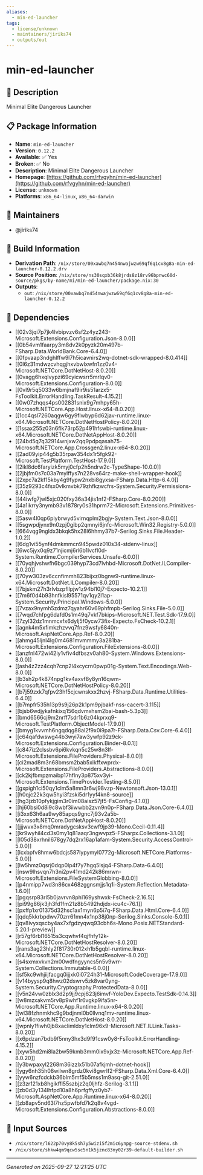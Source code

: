 ```yaml
---
aliases:
  - min-ed-launcher
tags:
  - license/unknown
  - maintainers/jiriks74
  - outputs/out
---
```


# min-ed-launcher

## 📝 Description

Minimal Elite Dangerous Launcher

## 📋 Package Information

- **Name**: `min-ed-launcher`
- **Version**: `0.12.2`
- **Available**: ✅ Yes
- **Broken**: ✅ No
- **Description**: Minimal Elite Dangerous Launcher
- **Homepage**: [https://github.com/rfvgyhn/min-ed-launcher](https://github.com/rfvgyhn/min-ed-launcher)
- **License**: `unknown`
- **Platforms**: `x86_64-linux`, `x86_64-darwin`
## 👥 Maintainers

- @jiriks74


## 🔧 Build Information

- **Derivation Path**: `/nix/store/00xawbq7n454nwajwzw69qf6q1cv8g8a-min-ed-launcher-0.12.2.drv`
- **Source Position**: `/nix/store/ns30sqxb36k8jrds8z18rv96bpnwc60d-source/pkgs/by-name/mi/min-ed-launcher/package.nix:30`
- **Outputs**:
  - `out`:  `/nix/store/00xawbq7n454nwajwzw69qf6q1cv8g8a-min-ed-launcher-0.12.2`

## 🔗 Dependencies

- [[02v3jqi7p7jk4lvbipvzv6sf2z4yz243-Microsoft.Extensions.Configuration.Json-8.0.0]]
- [[0b54vm1faarpy3m8dv2k0pyzk20m497b-FSharp.Data.WorldBank.Core-6.4.0]]
- [[0fpvaap3ndghlffw9l7h5icavnirs2wq-dotnet-sdk-wrapped-8.0.414]]
- [[0l6z31mdwzcvhqgjhxvbwlxwfn1zz0v4-Microsoft.NETCore.DotNetHost-8.0.20]]
- [[0vagg6hxqlvypzi69cyicwsrr5mrlqv0-Microsoft.Extensions.Configuration-8.0.0]]
- [[0vl9r5q5033w6bmjnaf9ir9is51arzx5-FsToolkit.ErrorHandling.TaskResult-4.15.2]]
- [[0w07zhqqs4ps002831snix9g7mhpy65h-Microsoft.NETCore.App.Host.linux-x64-8.0.20]]
- [[1cc4qsl7260aqgw6gy9flwbyp6d62jav-runtime.linux-x64.Microsoft.NETCore.DotNetHostPolicy-8.0.20]]
- [[1ssax255z03n6flk73rp52p491hfswbi-runtime.linux-x64.Microsoft.NETCore.DotNetAppHost-8.0.20]]
- [[24bd5q7q32914wnjxw2qq9pdpqasah75-Microsoft.NETCore.App.Crossgen2.linux-x64-8.0.20]]
- [[2ad09yip44g5b35rpav354dx1r5fgk92-Microsoft.TestPlatform.TestHost-17.9.0]]
- [[2ikl8dc6faryizk5myj0cfp2h5ndrw2c-TypeShape-10.0.0]]
- [[2jbjfm0s7c03a7mylffys7n228vs64rz-make-shell-wrapper-hook]]
- [[2xpc7a2kf15kby4g9fypw2nxbi8gyxsa-FSharp.Data.Http-6.4.0]]
- [[35z9293c4fsx0vlkmvbk79zhfkzwcfrs-System.Security.Permissions-8.0.0]]
- [[44iwfg7jwl5xjc020fxy36a34jis1nf2-FSharp.Core-8.0.200]]
- [[4a1ikrry3nymb93v1878ry0s31hprm72-Microsoft.Extensions.Primitives-8.0.0]]
- [[5asw4l0qp6piybrwyd5virnqplm2bgjy-System.Text.Json-8.0.0]]
- [[5sgwpdjynx9n0zpj0gibp2qmnyi6jnfc-Microsoft.Win32.Registry-5.0.0]]
- [[664vqg9ngldx3bkqk5hx28l6hhmy37b7-Serilog.Sinks.File.Header-1.0.2]]
- [[6dg1vi55ynf4dmkmmcn945pwdz010s34-stdenv-linux]]
- [[6wc5jyx0q9z71njicmj6rl6b1lvcfl0d-System.Runtime.CompilerServices.Unsafe-6.0.0]]
- [[70yqhjvshwfh6bgc039hyp73cd7lvhbd-Microsoft.DotNet.ILCompiler-8.0.20]]
- [[70yw303zv6ccnfimmh823bijxz0bgnw9-runtime.linux-x64.Microsoft.DotNet.ILCompiler-8.0.20]]
- [[7bjskm27h3rlvbzpfllpjw1z94bl10j7-Expecto-10.2.1]]
- [[7m6f0d4b93hnfkisl95571qv1qy2l1ap-System.Security.Principal.Windows-5.0.0]]
- [[7vzax9nymh5zdmz7qyahr60v69phfmpb-Serilog.Sinks.File-5.0.0]]
- [[7wqd7chfpg6dafd0s1m49q7vkf7bkips-Microsoft.NET.Test.Sdk-17.9.0]]
- [[7zyl32dz1mnmcxfx6dylj5f0ycw73fix-Expecto.FsCheck-10.2.1]]
- [[agnk4m5xfimkzhzvvq7fnz9wsfy6840n-Microsoft.AspNetCore.App.Ref-8.0.20]]
- [[ahmg45ljnl4lg0m4681mvmmmy3a281ba-Microsoft.Extensions.Configuration.FileExtensions-8.0.0]]
- [[anzfnl472wi42iy1vfiv4dfbszv0ah80-System.Windows.Extensions-8.0.0]]
- [[ash4z2zz4cqh7cnp2l4xcycrn0pwp01g-System.Text.Encodings.Web-8.0.0]]
- [[b3sh2p4k874npg1kv4axvf8y8yn16qwm-Microsoft.NETCore.DotNetHostPolicy-8.0.20]]
- [[b7j59zxk7qfpv23hf5cjcwnskxx2hzvj-FSharp.Data.Runtime.Utilities-6.4.0]]
- [[b7mpfr535h13p9s9j26p2k1pm9pjbakf-nss-cacert-3.115]]
- [[bjsb6wdjykafnkixq156qdvmxhsm2bai-bash-5.3p3]]
- [[bmd6566cj9m2nrff7sdr1b6z04kprxq9-Microsoft.TestPlatform.ObjectModel-17.9.0]]
- [[bmyg1kvvmh6ngqdqg88ai2f9x0i9pa7r-FSharp.Data.Csv.Core-6.4.0]]
- [[c64qafdwswg44b3wyi7aw3ywfp92z9ck-Microsoft.Extensions.Configuration.Binder-8.0.1]]
- [[c847iz2clssbv6pi6kvkqn5c25w8n3lf-Microsoft.Extensions.FileProviders.Physical-8.0.0]]
- [[ci2mad8m3n68bmsm2bab5xikffxwprdx-Microsoft.Extensions.FileProviders.Abstractions-8.0.0]]
- [[ck2kjfbmpzmaibp17hflny3p875xv3yi-Microsoft.Extensions.TimeProvider.Testing-8.5.0]]
- [[gxpigh1ci50qy1clm5a8mn3r6wj98vzp-Newtonsoft.Json-13.0.1]]
- [[h0qjc22k3qw5hyi3fzski5dr1yyf4kn8-source]]
- [[hg3jzb10pfykjgim3r0im08aisz57jf5-FsConfig-4.1.0]]
- [[hj60bsi0d8i9c8wbf3iiwwbb2zvn9n0p-FSharp.Data.Json.Core-6.4.0]]
- [[i3xx63h6aa9wy85apqs9gnc7j93v2a5b-Microsoft.NETCore.DotNetAppHost-8.0.20]]
- [[jjjwvx3x8mq0mradygcsksv3cwf9jp39-Mono.Cecil-0.11.4]]
- [[kr9wyhil4cd3s0my1q81aaqr3ngwvpz5-FSharpx.Collections-3.1.0]]
- [[l05d38xrhnil678gy7dq2rx16ap1afam-System.Security.AccessControl-5.0.0]]
- [[lcxbpfv8hmw6bdcjs587lypymyl0772g-Microsoft.NETCore.Platforms-5.0.0]]
- [[lw5hmz0qsrj0dqp0lp4f7y7hgq5lsjq4-FSharp.Data-6.4.0]]
- [[nsw9lhsvqn7h3ni2pv41md242k86mrwn-Microsoft.Extensions.FileSystemGlobbing-8.0.0]]
- [[p4nmipp7wd3n86cx468zggnsmjjs1q1i-System.Reflection.Metadata-1.6.0]]
- [[pgqsrp83rl5b0javrvn8phl169yshwxk-FsCheck-2.16.5]]
- [[pi99g86jk3jh3fd1fm21z8b5492hdjdx-icu4c-76.1]]
- [[pxffp1xr01375d32hsc1ax1myn6p5i7q-FSharp.Data.Html.Core-6.4.0]]
- [[qdq5kkrbpdwv70zrr61mn4x1np38j0np-Serilog.Sinks.Console-5.0.1]]
- [[qv8ivyxqscby4ax7xfgdzyqwq93cbh6s-Mono.Posix.NETStandard-5.20.1-preview]]
- [[r57gf6rbl16515s3cqwhvf4qjfhfy12k-Microsoft.NETCore.DotNetHostResolver-8.0.20]]
- [[rans3ag23hly2f81730r012xh1b5gqbl-runtime.linux-x64.Microsoft.NETCore.DotNetHostResolver-8.0.20]]
- [[s4sxmxvkvn2m00wdfngyyncs5n5v9wrr-System.Collections.Immutable-6.0.0]]
- [[sf5kc9whjiijfacgq0ijjxk0i0724h31-Microsoft.CodeCoverage-17.9.0]]
- [[v14byysp9q8hwz02dswrv5zk8var0yng-System.Security.Cryptography.ProtectedData-8.0.0]]
- [[v5n24vw0zblx3d2p9jj9cpj623j6imvf-YoloDev.Expecto.TestSdk-0.14.3]]
- [[w8mzxakvm5rv8p9whf1r6vgkp9ifa5nr-Microsoft.NETCore.App.Runtime.linux-x64-8.0.20]]
- [[wl38fzhnmkhc9g9bdjnml0b0llvnq1mv-runtime.linux-x64.Microsoft.NETCore.DotNetHost-8.0.20]]
- [[wpnly1fiwh0jb8xaclimldxy1clm96x9-Microsoft.NET.ILLink.Tasks-8.0.20]]
- [[x6pdzan7bdb9f5nny3hx3d9f91csw0y8-FsToolkit.ErrorHandling-4.15.2]]
- [[xyw5hd2mi8la2bw59kmb3mm0ix9xjx3z-Microsoft.NETCore.App.Ref-8.0.20]]
- [[y3bwpaxyl2268m36izzlx51b07afkjmh-dotnet-hook]]
- [[ygy6nh35h08wilwn8grdz0kvi8gwrlf2-FSharp.Data.Xml.Core-6.4.0]]
- [[yyw6nzfcdckb36blm5mf5b5mss1m9asq-git-2.51.0]]
- [[z3zr121xb8hgikffl55szbjz2q0ljhfz-Serilog-3.1.1]]
- [[zb0d3y134lhfpd10a8h6prfgffyz0yb7-Microsoft.AspNetCore.App.Runtime.linux-x64-8.0.20]]
- [[zb8apv5nd63l7hz5pwfbfd7k2q8v4vgd-Microsoft.Extensions.Configuration.Abstractions-8.0.0]]

## 📁 Input Sources

- `/nix/store/l622p70vy8k5sh7y5wizi5f2mic6ynpg-source-stdenv.sh`
- `/nix/store/shkw4qm9qcw5sc5n1k5jznc83ny02r39-default-builder.sh`

---
*Generated on 2025-09-27 12:21:25 UTC*
